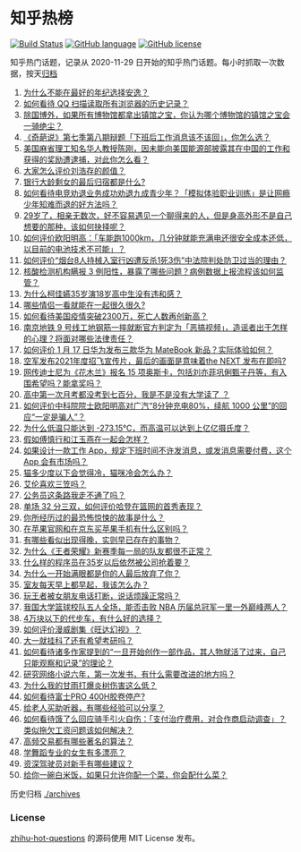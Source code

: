 # 知乎热榜
[![Build Status](https://github.com/ToWeLong/zhihu-hot-questions/workflows/CI/badge.svg)](https://github.com/ToWeLong/zhihu-hot-questions/actions)
[![GitHub language](https://img.shields.io/badge/language-golang-orange.svg)](https://golang.org/)
[![GitHub license](https://img.shields.io/github/license/ToWeLong/zhihu-hot-questions)](https://github.com/ToWeLong/zhihu-hot-questions/blob/main/LICENSE)

知乎热门话题，记录从 2020-11-29 日开始的知乎热门话题。每小时抓取一次数据，按天[归档](./archives)

<!-- BEGIN -->

1. [为什么不能在最好的年纪选择安逸？](https://www.zhihu.com/question/433551479)
1. [如何看待 QQ 扫描读取所有浏览器的历史记录？](https://www.zhihu.com/question/439768601)
1. [除国博外，如果所有博物馆都拿出镇馆之宝，你认为哪个博物馆的镇馆之宝会一骑绝尘？](https://www.zhihu.com/question/439459795)
1. [《奇葩说》第七季第八期辩题「下班后工作消息该不该回」，你怎么选？](https://www.zhihu.com/question/439692187)
1. [美国麻省理工知名华人教授陈刚，因未能向美国能源部披露其在中国的工作和获得的奖励遭逮捕，对此你怎么看？](https://www.zhihu.com/question/439471910)
1. [大家怎么评价刘浩存的颜值？](https://www.zhihu.com/question/415082238)
1. [银行大龄剩女的最后归宿都是什么?](https://www.zhihu.com/question/429775260)
1. [如何看待电竞劝退业务成功劝退九成青少年？「模拟体验职业训练」是让网瘾少年知难而退的好方法吗？](https://www.zhihu.com/question/439147407)
1. [29岁了，相亲无数次，好不容易遇见一个聊得来的人，但是身高外形不是自己想要的那种，该如何抉择呢？](https://www.zhihu.com/question/422905675)
1. [如何评价欧阳明高：「车能跑1000km，几分钟就能充满电还很安全成本还低，以目前的电池技术不可能」？](https://www.zhihu.com/question/439729404)
1. [如何评价“烟台8人持械入室行凶遭反杀1死3伤”中法院判处防卫过当的理由？](https://www.zhihu.com/question/439477371)
1. [核酸检测机构瞒报 3 例阳性，暴露了哪些问题？病例数据上报流程该如何监管？](https://www.zhihu.com/question/439833126)
1. [为什么柯佳嬿35岁演18岁高中生没有违和感？](https://www.zhihu.com/question/438957474)
1. [哪些情侣一看就能在一起很久很久?](https://www.zhihu.com/question/309398217)
1. [如何看待美国疫情突破2300万，死亡人数再创新高？](https://www.zhihu.com/question/439147106)
1. [南京地铁 9 号线工地钢筋一摔就断官方判定为「恶搞视频」，造谣者出于怎样的心理？将面对哪些法律责任？](https://www.zhihu.com/question/438720571)
1. [如何评价 1 月 17 日华为发布三款华为 MateBook 新品？实际体验如何？](https://www.zhihu.com/question/439804938)
1. [空军发布2021年度招飞宣传片，最后的画面是意味着the NEXT 发布在即吗?](https://www.zhihu.com/question/438066522)
1. [网传迪士尼为《花木兰》报名 15 项奥斯卡，包括刘亦菲巩俐甄子丹等，有入围希望吗？能拿奖吗？](https://www.zhihu.com/question/439793872)
1. [高中第一次月考都没考到七百分，我是不是没有大学读了   ？](https://www.zhihu.com/question/425753616)
1. [如何评价中科院院士欧阳明高对广汽“8分钟充电80%，续航 1000 公里”的回应“一定是骗人”？](https://www.zhihu.com/question/439766088)
1. [为什么低温只能达到 -273.15℃，而高温可以达到上亿亿摄氏度？](https://www.zhihu.com/question/405858890)
1. [假如傅慎行和江玉燕在一起会怎样？](https://www.zhihu.com/question/437332248)
1. [如果设计一款工作 App，规定下班时间不许发消息，或发消息需要付费，这个 App 会有市场吗？](https://www.zhihu.com/question/439733944)
1. [猫多少度以下会觉得冷，猫咪冷会怎么办？](https://www.zhihu.com/question/418412189)
1. [艾伦喜欢三笠吗？](https://www.zhihu.com/question/377333434)
1. [公务员这条路我走不通了吗？](https://www.zhihu.com/question/439192444)
1. [单场 32 分三双，如何评价哈登在篮网的首秀表现？](https://www.zhihu.com/question/439760452)
1. [你所经历过的最恐怖惊悚的故事是什么？](https://www.zhihu.com/question/21490596)
1. [在苹果官网和在京东买苹果手机有什么区别吗？](https://www.zhihu.com/question/381430800)
1. [有哪些看似出现得晚，实则早已存在的事物？](https://www.zhihu.com/question/29201534)
1. [为什么《王者荣耀》新赛季每一局的队友都很不正常？](https://www.zhihu.com/question/439581801)
1. [什么样的程序员在35岁以后依然被公司抢着要？](https://www.zhihu.com/question/437925439)
1. [为什么一开始满眼都是你的人最后放弃了你？](https://www.zhihu.com/question/437654996)
1. [室友每天早上都早起，我该怎么办？](https://www.zhihu.com/question/298972541)
1. [玩王者被女朋友电话打断，说话烦躁正常吗？](https://www.zhihu.com/question/437454570)
1. [我国大学篮球校队五人全场，能否击败 NBA 历届总冠军一里一外巅峰两人？](https://www.zhihu.com/question/437842131)
1. [4万块以下的代步车，有什么好的选择？](https://www.zhihu.com/question/439347168)
1. [如何评价漫威剧集《旺达幻视》？](https://www.zhihu.com/question/436980136)
1. [大一就挂科了还有希望考研吗？](https://www.zhihu.com/question/408290593)
1. [如何看待诸多作家提到的“一旦开始创作一部作品，其人物就活了过来，自己只能观察和记录”的理论？](https://www.zhihu.com/question/436057522)
1. [研究网络小说六年，第一次发书，有什么需要改进的地方吗？](https://www.zhihu.com/question/439311023)
1. [为什么我的甘雨打爆炎树伤害这么低？](https://www.zhihu.com/question/439158213)
1. [如何看待富士PRO 400H胶卷停产?](https://www.zhihu.com/question/439467259)
1. [给老人买助听器，有哪些经验可以分享？](https://www.zhihu.com/question/19586917)
1. [如何看待饿了么回应骑手引火自伤：「支付治疗费用，对合作商启动调查」？类似拖欠工资问题该如何解决？](https://www.zhihu.com/question/439767419)
1. [高频交易都有哪些著名的算法？](https://www.zhihu.com/question/23667442)
1. [学舞蹈专业的女生有多漂亮？](https://www.zhihu.com/question/55105201)
1. [资深驾驶员对新手有哪些建议？](https://www.zhihu.com/question/23880443)
1. [给你一碗白米饭，如果只允许你配一个菜，你会配什么菜？](https://www.zhihu.com/question/413602542)

<!-- END -->

历史归档 [./archives](./archives)


### License
[zhihu-hot-questions](https://github.com/towelong/zhihu-hot-questions) 的源码使用 MIT License 发布。